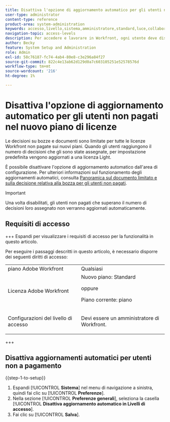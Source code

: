 ```yaml
---
title: Disattiva l'opzione di aggiornamento automatico per gli utenti non pagati nel nuovo piano di gestione licenze
user-type: administrator
content-type: reference
product-area: system-administration
keywords: accesso,livello,sistema,amministratore,standard,luce,collaboratore
navigation-topic: access-levels
description: Per accedere e lavorare in Workfront, ogni utente deve disporre di un livello di accesso. Il livello di accesso consente di controllare cosa un utente può vedere e cosa può fare con determinati oggetti e aree di Workfront.
author: Becky
feature: System Setup and Administration
role: Admin
exl-id: 58c76187-fc74-4ab4-80e8-c3e296a84f27
source-git-commit: 822c4e13ab62d129d0a7c603105251e52578576d
workflow-type: tm+mt
source-wordcount: '216'
ht-degree: 1%

---
```


# Disattiva l&#39;opzione di aggiornamento automatico per gli utenti non pagati nel nuovo piano di licenze

Le decisioni su bozze e documenti sono limitate per tutte le licenze Workfront non pagate sui nuovi piani. Quando gli utenti raggiungono il numero di decisioni che gli sono state assegnate, per impostazione predefinita vengono aggiornati a una licenza Light.

È possibile disattivare l&#39;opzione di aggiornamento automatico dall&#39;area di configurazione. Per ulteriori informazioni sul funzionamento degli aggiornamenti automatici, consulta [Panoramica sul documento limitato e sulla decisione relativa alla bozza per gli utenti non pagati](/help/quicksilver/review-and-approve-work/proof-doc-decision-limits.md).

>[!IMPORTANT]
>
>Una volta disabilitati, gli utenti non pagati che superano il numero di decisioni loro assegnato non verranno aggiornati automaticamente.

## Requisiti di accesso

+++ Espandi per visualizzare i requisiti di accesso per la funzionalità in questo articolo.

Per eseguire i passaggi descritti in questo articolo, è necessario disporre dei seguenti diritti di accesso:

<table style="table-layout:auto"> 
 <col> 
 <col> 
 <tbody> 
  <tr> 
   <td role="rowheader">piano Adobe Workfront</td> 
   <td>Qualsiasi</td> 
  </tr> 
  <tr> 
   <td role="rowheader">Licenza Adobe Workfront</td> 
   <td>Nuovo piano: Standard
   <p>oppure</p>
   <p>Piano corrente: piano</p></td> 
  </tr> 
  <tr> 
   <td role="rowheader">Configurazioni del livello di accesso</td> 
   <td> <p>Devi essere un amministratore di Workfront.</p></td> 
  </tr> 
 </tbody> 
</table>

+++

## Disattiva aggiornamenti automatici per utenti non a pagamento

{{step-1-to-setup}}

1. Espandi [!UICONTROL **Sistema**] nel menu di navigazione a sinistra, quindi fai clic su [!UICONTROL **Preferenze**].
1. Nella sezione [!UICONTROL **Preferenze generali**], seleziona la casella [!UICONTROL **Disattiva aggiornamento automatico in Livelli di accesso**].
1. Fai clic su [!UICONTROL **Salva**].
